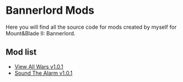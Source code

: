 # Bannerlord Mods
Here you will find all the source code for mods created by myself for Mount&Blade II: Bannerlord.

## Mod list
 - [View All Wars v1.0.1](https://www.nexusmods.com/mountandblade2bannerlord/mods/293)
 - [Sound The Alarm v1.0.1](https://www.nexusmods.com/mountandblade2bannerlord/mods/306/)